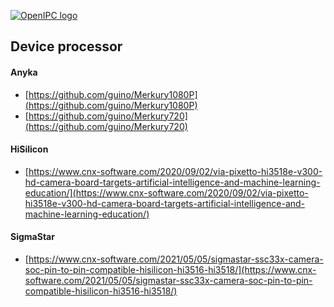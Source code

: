 [![OpenIPC logo][logo]][site_basic]

## Device processor


#### Anyka

- [https://github.com/guino/Merkury1080P](https://github.com/guino/Merkury1080P)
- [https://github.com/guino/Merkury720](https://github.com/guino/Merkury720)


#### HiSilicon

- [https://www.cnx-software.com/2020/09/02/via-pixetto-hi3518e-v300-hd-camera-board-targets-artificial-intelligence-and-machine-learning-education/](https://www.cnx-software.com/2020/09/02/via-pixetto-hi3518e-v300-hd-camera-board-targets-artificial-intelligence-and-machine-learning-education/)


#### SigmaStar

- [https://www.cnx-software.com/2021/05/05/sigmastar-ssc33x-camera-soc-pin-to-pin-compatible-hisilicon-hi3516-hi3518/](https://www.cnx-software.com/2021/05/05/sigmastar-ssc33x-camera-soc-pin-to-pin-compatible-hisilicon-hi3516-hi3518/)



[logo]: https://openipc.org/assets/openipc-logo-black.svg
[site_basic]: https://openipc.org
[telegram_en]: https://t.me/OpenIPC
